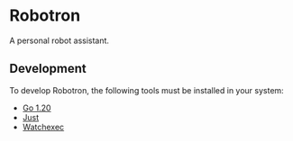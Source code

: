 # Robotron

A personal robot assistant.

## Development

To develop Robotron, the following tools must be installed in your system:

- [Go 1.20](https://go.dev/dl/)
- [Just](https://github.com/casey/just)
- [Watchexec](https://github.com/watchexec/watchexec)
